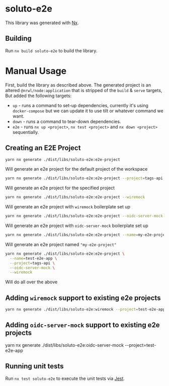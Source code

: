 # soluto-e2e

This library was generated with [Nx](https://nx.dev).

## Building

Run `nx build soluto-e2e` to build the library.

# Manual Usage

First, build the library as described above.
The generated project is an altered `@nrwl/node:application` that is stripped of the `build` & `serve` targets,
But added the following targets:
* `up` - runs a command to set-up dependencies, currently it's using `docker-compose` but we can update it to use tilt or whatever command we want.
* `down` - runs a command to tear-down dependencies.
* `e2e` - runs `nx up <project>`, `nx test <project>` and `nx down <project>` sequentially.

## Creating an E2E Project

```bash
yarn nx generate ./dist/libs/soluto-e2e:e2e-project
```

Will generate an e2e project for the default project of the workspace

```bash
yarn nx generate ./dist/libs/soluto-e2e:e2e-project --project=tags-api
```

Will generate an e2e project for the specified project

```bash
yarn nx generate ./dist/libs/soluto-e2e:e2e-project --wiremock
```

Will generate an e2e project with `wiremock` boilerplate set up

```bash
yarn nx generate ./dist/libs/soluto-e2e:e2e-project --oidc-server-mock
```

Will generate an e2e project with `oidc-server-mock` boilerplate set up

```bash
yarn nx generate ./dist/libs/soluto-e2e:e2e-project --name=my-e2e-project
```

Will generate an e2e project named `"my-e2e-project"`

```bash
yarn nx generate ./dist/libs/soluto-e2e:e2e-project \
  --name=test-e2e-app \
  --project=tags-api \
  --oidc-server-mock \
  --wiremock
```

Will do all over the above

## Adding `wiremock` support to existing e2e projects

```bash
yarn nx generate ./dist/libs/soluto-e2e:wiremock --project=test-e2e-app
```

## Adding `oidc-server-mock` support to existing e2e projects

yarn nx generate ./dist/libs/soluto-e2e:oidc-server-mock --project=test-e2e-app

## Running unit tests

Run `nx test soluto-e2e` to execute the unit tests via [Jest](https://jestjs.io).
